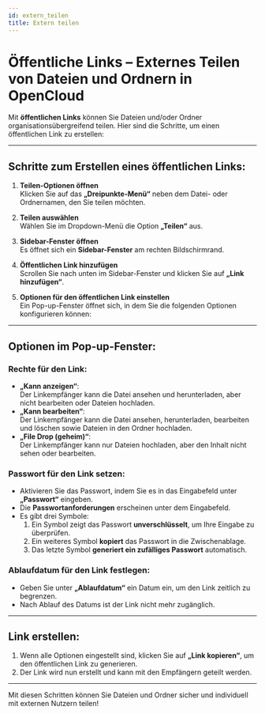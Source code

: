 ```yaml
---
id: extern_teilen
title: Extern teilen
---
```

# Öffentliche Links – Externes Teilen von Dateien und Ordnern in OpenCloud

Mit **öffentlichen Links** können Sie Dateien und/oder Ordner organisationsübergreifend teilen. Hier sind die Schritte, um einen öffentlichen Link zu erstellen:

---

## Schritte zum Erstellen eines öffentlichen Links:

1. **Teilen-Optionen öffnen**  
   Klicken Sie auf das **„Dreipunkte-Menü“** neben dem Datei- oder Ordnernamen, den Sie teilen möchten.

2. **Teilen auswählen**  
   Wählen Sie im Dropdown-Menü die Option **„Teilen“** aus.

3. **Sidebar-Fenster öffnen**  
   Es öffnet sich ein **Sidebar-Fenster** am rechten Bildschirmrand.

4. **Öffentlichen Link hinzufügen**  
   Scrollen Sie nach unten im Sidebar-Fenster und klicken Sie auf **„Link hinzufügen“**.

5. **Optionen für den öffentlichen Link einstellen**  
   Ein Pop-up-Fenster öffnet sich, in dem Sie die folgenden Optionen konfigurieren können:

---

## Optionen im Pop-up-Fenster:

### Rechte für den Link:
- **„Kann anzeigen“**:  
  Der Linkempfänger kann die Datei ansehen und herunterladen, aber nicht bearbeiten oder Dateien hochladen.
- **„Kann bearbeiten“**:  
  Der Linkempfänger kann die Datei ansehen, herunterladen, bearbeiten und löschen sowie Dateien in den Ordner hochladen.
- **„File Drop (geheim)“**:  
  Der Linkempfänger kann nur Dateien hochladen, aber den Inhalt nicht sehen oder bearbeiten.

### Passwort für den Link setzen:
- Aktivieren Sie das Passwort, indem Sie es in das Eingabefeld unter **„Passwort“** eingeben.  
- Die **Passwortanforderungen** erscheinen unter dem Eingabefeld.
- Es gibt drei Symbole:
  1. Ein Symbol zeigt das Passwort **unverschlüsselt**, um Ihre Eingabe zu überprüfen.
  2. Ein weiteres Symbol **kopiert** das Passwort in die Zwischenablage.
  3. Das letzte Symbol **generiert ein zufälliges Passwort** automatisch.

### Ablaufdatum für den Link festlegen:
- Geben Sie unter **„Ablaufdatum“** ein Datum ein, um den Link zeitlich zu begrenzen.  
- Nach Ablauf des Datums ist der Link nicht mehr zugänglich.

---

## Link erstellen:

1. Wenn alle Optionen eingestellt sind, klicken Sie auf **„Link kopieren“**, um den öffentlichen Link zu generieren.
2. Der Link wird nun erstellt und kann mit den Empfängern geteilt werden.

---

Mit diesen Schritten können Sie Dateien und Ordner sicher und individuell mit externen Nutzern teilen!
